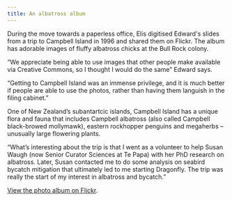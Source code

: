```yaml
---
title: An albatross album
---
```

During the move towards a paperless office, Elis digitised Edward's slides from a trip to Campbell Island in 1996 and shared them on Flickr. 
The album has adorable images of fluffy albatross chicks at the Bull Rock colony.  

<!--more-->

“We appreciate being able to use images that other people make available via Creative Commons, so I thought I would do the same” Edward says.

“Getting to Campbell Island was an immense privilege, and it is much better if people are able to use the photos, rather than having them languish in the filing cabinet.”

One of New Zealand’s subantartcic islands, Campbell Island has a unique flora and fauna that includes Campbell albatross (also called Campbell black-browed mollymawk), eastern rockhopper penguins and megaherbs – unusually large flowering plants.

“What’s interesting about the trip is that I went as a volunteer to help Susan Waugh (now Senior Curator Sciences at Te Papa) with her PhD research on albatross. Later, Susan contacted me to do some analysis on seabird bycatch mitigation that ultimately led to me starting Dragonfly. The trip was really the start of my interest in albatross and bycatch.”

[View the photo album on Flickr](https://www.flickr.com/photos/slipperydip/sets/72157691369957824).

